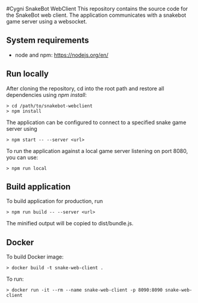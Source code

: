 #Cygni SnakeBot WebClient
This repository contains the source code for the SnakeBot web client. The application communicates with a snakebot game server using a websocket.

## System requirements
* node and npm: https://nodejs.org/en/

## Run locally
After cloning the repository, cd into the root path and restore all dependencies using *npm install*:
```
> cd /path/to/snakebot-webclient
> npm install
```

The application can be configured to connect to a specified snake game server using
```
> npm start -- --server <url>
```

To run the application against a local game server listening on port 8080, you can use:
```
> npm run local
```

## Build application
To build application for production, run
```
> npm run build -- --server <url>
```

The minified output will be copied to dist/bundle.js.

## Docker 
To build Docker image:
```
> docker build -t snake-web-client .
```

To run:
```
> docker run -it --rm --name snake-web-client -p 8090:8090 snake-web-client
```